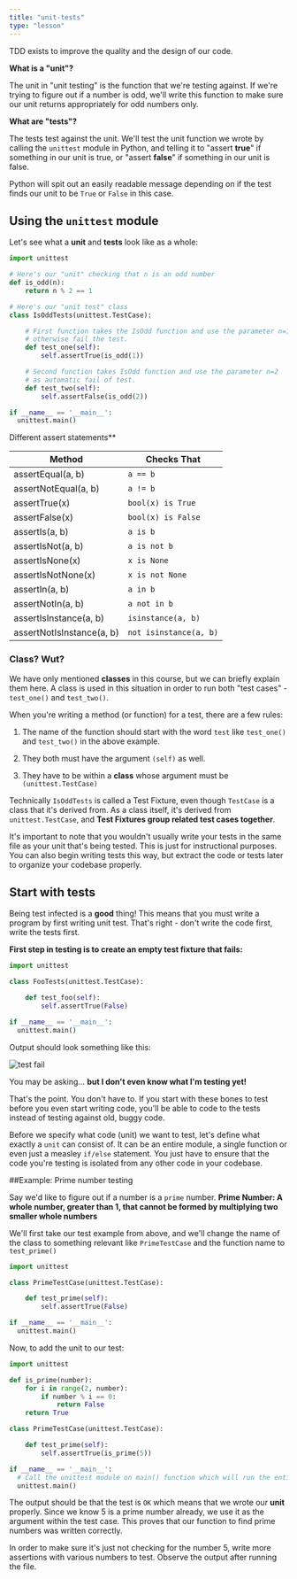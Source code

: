 ```yaml
---
title: "unit-tests"
type: "lesson"
---
```

TDD exists to improve the quality and the design of our code.

**What is a "unit"?**

The unit in "unit testing" is the function that we're testing against. If we're trying to figure out if a number is odd, we'll write this function to make sure our unit returns appropriately for odd numbers only.

**What are "tests"?**

The tests test against the unit. We'll test the unit function we wrote by calling the `unittest` module in Python, and telling it to "assert **true**" if something in our unit is true, or "assert **false**" if something in our unit is false.

Python will spit out an easily readable message depending on if the test finds our unit to be `True` or `False` in this case.

## Using the `unittest` module

Let's see what a **unit** and **tests** look like as a whole:
```python
import unittest

# Here's our "unit" checking that n is an odd number
def is_odd(n):
    return n % 2 == 1

# Here's our "unit test" class
class IsOddTests(unittest.TestCase):

    # First function takes the IsOdd function and use the parameter n=1 as true,
    # otherwise fail the test.
    def test_one(self):
        self.assertTrue(is_odd(1))

    # Second function takes IsOdd function and use the parameter n=2
    # as automatic fail of test.
    def test_two(self):
        self.assertFalse(is_odd(2))

if __name__ == '__main__':
  unittest.main()
```
Different assert statements**

| Method | Checks That |
| --- | --- |
| assertEqual(a, b) | `a == b` |
| assertNotEqual(a, b) | `a != b` |
| assertTrue(x) | `bool(x) is True` |
| assertFalse(x) | `bool(x) is False` |
| assertIs(a, b) | `a is b` |
| assertIsNot(a, b) | `a is not b` |
| assertIsNone(x) | `x is None` |
| assertIsNotNone(x) | `x is not None` |
| assertIn(a, b) | `a in b` |
| assertNotIn(a, b) | `a not in b` |
| assertIsInstance(a, b) | `isinstance(a, b)` |
| assertNotIsInstance(a, b) | `not isinstance(a, b)` |

### Class? Wut?

We have only mentioned **classes** in this course, but we can briefly explain them here. A class is used in this situation in order to run both "test cases" - `test_one()` and `test_two()`.

When you're writing a method (or function) for a test, there are a few rules:

1. The name of the function should start with the word `test` like `test_one()` and `test_two()` in the above example.
    
2. They both must have the argument `(self)` as well.
    
3. They have to be within a **class** whose argument must be `(unittest.TestCase)`
    

Technically `IsOddTests` is called a Test Fixture, even though `TestCase` is a class that it's derived from. As a class itself, it's derived from `unittest.TestCase`, and **Test Fixtures group related test cases together**.

It's important to note that you wouldn't usually write your tests in the same file as your unit that's being tested. This is just for instructional purposes. You can also begin writing tests this way, but extract the code or tests later to organize your codebase properly.

## Start with tests

Being test infected is a **good** thing! This means that you must write a program by first writing unit test. That's right - don't write the code first, write the tests first.

**First step in testing is to create an empty test fixture that fails:**
```python
import unittest

class FooTests(unittest.TestCase):

    def test_foo(self):
        self.assertTrue(False)

if __name__ == '__main__':
  unittest.main()
```
Output should look something like this:

![test fail](img/test/test-fail.png)

You may be asking…​ **but I don't even know what I'm testing yet!**

That's the point. You don't have to. If you start with these bones to test before you even start writing code, you'll be able to code to the tests instead of testing against old, buggy code.

Before we specify what code (unit) we want to test, let's define what exactly a `unit` can consist of. It can be an entire module, a single function or even just a measley `if/else` statement. You just have to ensure that the code you're testing is isolated from any other code in your codebase.

##Example: Prime number testing

Say we'd like to figure out if a number is a `prime` number. **Prime Number: A whole number, greater than 1, that cannot be formed by multiplying two smaller whole numbers**

We'll first take our test example from above, and we'll change the name of the class to something relevant like `PrimeTestCase` and the function name to `test_prime()`
```python
import unittest

class PrimeTestCase(unittest.TestCase):

    def test_prime(self):
        self.assertTrue(False)

if __name__ == '__main__':
  unittest.main()
```
Now, to add the unit to our test:
```python
import unittest

def is_prime(number):
    for i in range(2, number):
        if number % i == 0:
            return False
    return True

class PrimeTestCase(unittest.TestCase):

    def test_prime(self):
        self.assertTrue(is_prime(5))

if __name__ == '__main__':
  # Call the unittest module on main() function which will run the entire program
  unittest.main()
```
The output should be that the test is `OK` which means that we wrote our **unit** properly. Since we know 5 is a prime number already, we use it as the argument within the test case. This proves that our function to find prime numbers was written correctly.

In order to make sure it's just not checking for the number 5, write more assertions with various numbers to test. Observe the output after running the file.
